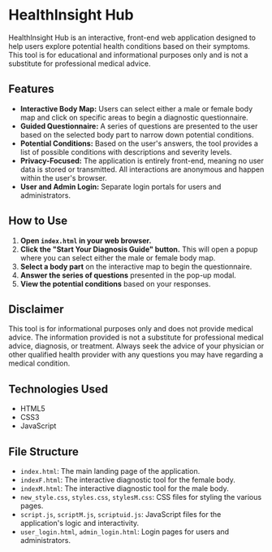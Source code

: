 # HealthInsight Hub

HealthInsight Hub is an interactive, front-end web application designed to help users explore potential health conditions based on their symptoms. This tool is for educational and informational purposes only and is not a substitute for professional medical advice.

## Features

* **Interactive Body Map:** Users can select either a male or female body map and click on specific areas to begin a diagnostic questionnaire.
* **Guided Questionnaire:** A series of questions are presented to the user based on the selected body part to narrow down potential conditions.
* **Potential Conditions:** Based on the user's answers, the tool provides a list of possible conditions with descriptions and severity levels.
* **Privacy-Focused:** The application is entirely front-end, meaning no user data is stored or transmitted. All interactions are anonymous and happen within the user's browser.
* **User and Admin Login:** Separate login portals for users and administrators.

## How to Use

1.  **Open `index.html` in your web browser.**
2.  **Click the "Start Your Diagnosis Guide" button.** This will open a popup where you can select either the male or female body map.
3.  **Select a body part** on the interactive map to begin the questionnaire.
4.  **Answer the series of questions** presented in the pop-up modal.
5.  **View the potential conditions** based on your responses.

## Disclaimer

This tool is for informational purposes only and does not provide medical advice. The information provided is not a substitute for professional medical advice, diagnosis, or treatment. Always seek the advice of your physician or other qualified health provider with any questions you may have regarding a medical condition.

## Technologies Used

* HTML5
* CSS3
* JavaScript

## File Structure

* `index.html`: The main landing page of the application.
* `indexF.html`: The interactive diagnostic tool for the female body.
* `indexM.html`: The interactive diagnostic tool for the male body.
* `new_style.css`, `styles.css`, `stylesM.css`: CSS files for styling the various pages.
* `script.js`, `scriptM.js`, `scriptuid.js`: JavaScript files for the application's logic and interactivity.
* `user_login.html`, `admin_login.html`: Login pages for users and administrators.
